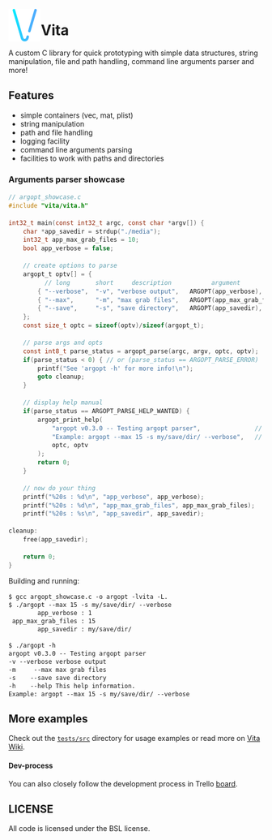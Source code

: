 <img src="imgs/v-flaticon.png" width="64" height="64" align="left"></img>
# Vita

A custom C library for quick prototyping with simple data structures, string manipulation, file and path handling, command line arguments parser and more!

## Features
* simple containers (vec, mat, plist)
* string manipulation
* path and file handling
* logging facility
* command line arguments parsing
* facilities to work with paths and directories

### Arguments parser showcase
```c
// argopt_showcase.c
#include "vita/vita.h"

int32_t main(const int32_t argc, const char *argv[]) {
    char *app_savedir = strdup("./media");
    int32_t app_max_grab_files = 10;
    bool app_verbose = false;

    // create options to parse
    argopt_t optv[] = {
          // long       short     description           argument               type
        { "--verbose",  "-v", "verbose output",   ARGOPT(app_verbose),        dt_bool },
        { "--max",      "-m", "max grab files",   ARGOPT(app_max_grab_files), dt_int32 },
        { "--save",     "-s", "save directory",   ARGOPT(app_savedir),        dt_cstr },
    };
    const size_t optc = sizeof(optv)/sizeof(argopt_t);

    // parse args and opts
    const int8_t parse_status = argopt_parse(argc, argv, optc, optv);
    if(parse_status < 0) { // or (parse_status == ARGOPT_PARSE_ERROR)
        printf("See 'argopt -h' for more info!\n");
        goto cleanup;
    }

    // display help manual
    if(parse_status == ARGOPT_PARSE_HELP_WANTED) {
        argopt_print_help(
            "argopt v0.3.0 -- Testing argopt parser",               // header
            "Example: argopt --max 15 -s my/save/dir/ --verbose",   // footer
            optc, optv
        );
        return 0;
    }

    // now do your thing
    printf("%20s : %d\n", "app_verbose", app_verbose);
    printf("%20s : %d\n", "app_max_grab_files", app_max_grab_files);
    printf("%20s : %s\n", "app_savedir", app_savedir);

cleanup:
    free(app_savedir);

    return 0;
}
```

Building and running:
```
$ gcc argopt_showcase.c -o argopt -lvita -L.
$ ./argopt --max 15 -s my/save/dir/ --verbose
        app_verbose : 1
 app_max_grab_files : 15
        app_savedir : my/save/dir/

$ ./argopt -h
argopt v0.3.0 -- Testing argopt parser
-v --verbose verbose output
-m     --max max grab files
-s    --save save directory
-h    --help This help information.
Example: argopt --max 15 -s my/save/dir/ --verbose
```

## More examples
Check out the [`tests/src`](tests/src) directory for usage examples or read more on [Vita Wiki](docs/wiki/VITA.md).

#### Dev-process
You can also closely follow the development process in Trello [board](https://trello.com/b/MFeDGO8u/vita).

## LICENSE
All code is licensed under the BSL license.
